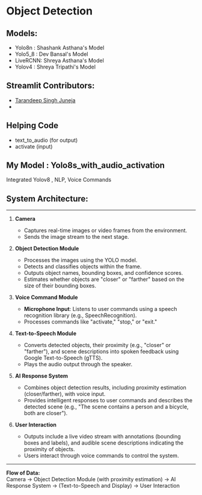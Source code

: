 # Object Detection
## Models:
- Yolo8n : Shashank Asthana's Model
- Yolo5_8 : Dev Bansal's Model
- LiveRCNN: Shreya Asthana's Model
- Yolov4 : Shreya Tripathi's Model
## Streamlit Contributors:
- [Tarandeep Singh Juneja](https://github.com/tsj2003)
- 
## Helping Code 
- text_to_audio (for output)
- activate (input) 

## My Model : Yolo8s_with_audio_activation
Integrated Yolov8 , NLP, Voice Commands 

## System Architecture:

---

1. **Camera**  
   - Captures real-time images or video frames from the environment.  
   - Sends the image stream to the next stage.  

2. **Object Detection Module**  
   - Processes the images using the YOLO model.  
   - Detects and classifies objects within the frame.  
   - Outputs object names, bounding boxes, and confidence scores.  
   - Estimates whether objects are "closer" or "farther" based on the size of their bounding boxes.

3. **Voice Command Module**  
   - **Microphone Input**: Listens to user commands using a speech recognition library (e.g., SpeechRecognition).  
   - Processes commands like "activate," "stop," or "exit."  

4. **Text-to-Speech Module**  
   - Converts detected objects, their proximity (e.g., "closer" or "farther"), and scene descriptions into spoken feedback using Google Text-to-Speech (gTTS).  
   - Plays the audio output through the speaker.

5. **AI Response System**  
   - Combines object detection results, including proximity estimation (closer/farther), with voice input.  
   - Provides intelligent responses to user commands and describes the detected scene (e.g., "The scene contains a person and a bicycle, both are closer").  

6. **User Interaction**  
   - Outputs include a live video stream with annotations (bounding boxes and labels), and audible scene descriptions indicating the proximity of objects.  
   - Users interact through voice commands to control the system.

---

**Flow of Data:**  
Camera → Object Detection Module (with proximity estimation) → AI Response System → (Text-to-Speech and Display) → User Interaction
